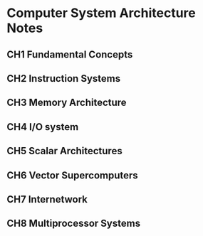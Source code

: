 # Computer System Architecture Notes

## CH1 Fundamental Concepts



## CH2 Instruction Systems



## CH3 Memory Architecture





## CH4 I/O system



## CH5 Scalar Architectures





## CH6 Vector Supercomputers



## CH7 Internetwork



## CH8 Multiprocessor Systems



